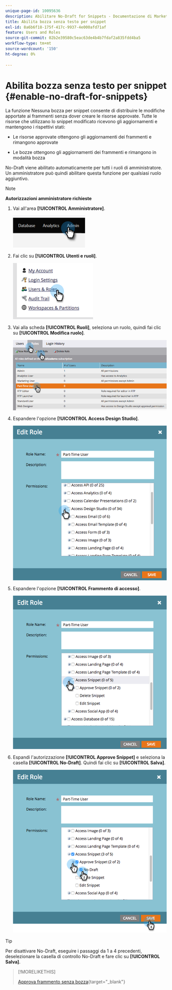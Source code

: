 ```yaml
---
unique-page-id: 10095636
description: Abilitare No-Draft for Snippets - Documentazione di Marketo - Documentazione del prodotto
title: Abilita bozza senza testo per snippet
exl-id: 8a6b6f18-175f-417c-9937-4e000afd71af
feature: Users and Roles
source-git-commit: 02b2e39580c5eac63de4b4b7fdaf2a835fdd4ba5
workflow-type: tm+mt
source-wordcount: '150'
ht-degree: 0%

---
```


# Abilita bozza senza testo per snippet {#enable-no-draft-for-snippets}

La funzione Nessuna bozza per snippet consente di distribuire le modifiche apportate ai frammenti senza dover creare le risorse approvate. Tutte le risorse che utilizzano lo snippet modificato ricevono gli aggiornamenti e mantengono i rispettivi stati:

* Le risorse approvate ottengono gli aggiornamenti dei frammenti e rimangono approvate

* Le bozze ottengono gli aggiornamenti dei frammenti e rimangono in modalità bozza

No-Draft viene abilitato automaticamente per tutti i ruoli di amministratore. Un amministratore può quindi abilitare questa funzione per qualsiasi ruolo aggiuntivo.

>[!NOTE]
>
>**Autorizzazioni amministratore richieste**

1. Vai all&#39;area **[!UICONTROL Amministratore]**.

   ![](assets/enable-no-draft-for-snippets-1.png)

1. Fai clic su **[!UICONTROL Utenti e ruoli]**.

   ![](assets/enable-no-draft-for-snippets-2.png)

1. Vai alla scheda **[!UICONTROL Ruoli]**, seleziona un ruolo, quindi fai clic su **[!UICONTROL Modifica ruolo]**.

   ![](assets/enable-no-draft-for-snippets-3.png)

1. Espandere l&#39;opzione **[!UICONTROL Access Design Studio]**.

   ![](assets/enable-no-draft-for-snippets-4.png)

1. Espandere l&#39;opzione **[!UICONTROL Frammento di accesso]**.

   ![](assets/enable-no-draft-for-snippets-5.png)

1. Espandi l&#39;autorizzazione **[!UICONTROL Approve Snippet]** e seleziona la casella **[!UICONTROL No-Draft]**. Quindi fai clic su **[!UICONTROL Salva]**.

   ![](assets/enable-no-draft-for-snippets-6.png)

>[!TIP]
>
>Per disattivare No-Draft, eseguire i passaggi da 1 a 4 precedenti, deselezionare la casella di controllo No-Draft e fare clic su **[!UICONTROL Salva]**.

>[!MORELIKETHIS]
>
>[Approva frammento senza bozza](/help/marketo/product-docs/personalization/segmentation-and-snippets/snippets/approve-a-snippet-with-no-draft.md){target="_blank"}
